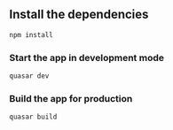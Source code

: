 ## Install the dependencies
```bash
npm install
```

### Start the app in development mode
```bash
quasar dev
```


### Build the app for production
```bash
quasar build
```